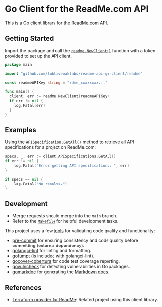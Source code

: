 # Go Client for the ReadMe.com API

This is a Go client library for the [ReadMe.com](https://readme.com) API.

## Getting Started

Import the package and call the [`readme.NewClient()`](docs/README.md#func-newclient)
function with a token provided to set up the API client.

```go
package main

import "github.com/lobliveoaklabs/readme-api-go-client/readme"

const readmeAPIKey string = "rdme_xxxxxxxx..."

func main() {
  client, err := readme.NewClient(readmeAPIKey)
  if err != nil {
    log.Fatal(err)
  }
}
```

## Examples

Using the [`APISpecification.GetAll()`](docs/README.md#func-apispecificationclient-getall)
method to retrieve all API specifications for a project on ReadMe.com:

```go
specs, _, err := client.APISpecifications.GetAll()
if err != nil {
    log.Fatal("Error getting API specifications: ", err)
}

if specs == nil {
    log.Fatal("No results.")
}
```

## Development

* Merge requests should merge into the `main` branch.
* Refer to the [`Makefile`](Makefile) for helpful development tasks.

This project uses a few [tools](readme/tools.go) for validating code quality and functionality:

* [pre-commit](https://pre-commit.com/) for ensuring consistency and code quality before committing (external dependency).
* [golangci-lint](https://golangci-lint.run/) for linting and formatting.
* [gofumpt](https://github.com/mvdan/gofumpt) (is included with golangci-lint).
* [gocover-cobertura](https://github.com/boumenot/gocover-cobertura) for code test coverage reporting.
* [govulncheck](https://github.com/golang/vuln) for detecting vulnerabilities in Go packages.
* [gomarkdoc](https://github.com/princjef/gomarkdoc) for generating the [Markdown docs](docs/README.md).

## References

* [Terraform provider for ReadMe](https://github.com/lobliveoaklabs/terraform-provider-readme):
  Related project using this client library.
